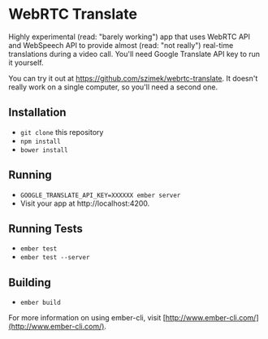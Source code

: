 # WebRTC Translate

Highly experimental (read: "barely working") app that uses WebRTC API and WebSpeech API to provide almost (read: "not really") real-time translations during a video call. You'll need Google Translate API key to run it yourself.

You can try it out at https://github.com/szimek/webrtc-translate. It doesn't really work on a single computer, so you'll need a second one.

## Installation

* `git clone` this repository
* `npm install`
* `bower install`

## Running

* `GOOGLE_TRANSLATE_API_KEY=XXXXXX ember server`
* Visit your app at http://localhost:4200.

## Running Tests

* `ember test`
* `ember test --server`

## Building

* `ember build`

For more information on using ember-cli, visit [http://www.ember-cli.com/](http://www.ember-cli.com/).
